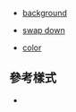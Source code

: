 


- [background](https://codepen.io/veronicadev/pen/YYvjzO)
- [swap down](https://codepen.io/Tbgse/pen/QNBRJz)

- [color](https://nipponcolors.com/#aimirucha)

## 參考樣式
- [](https://www.pawsitivecounseling.com/)
